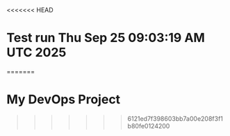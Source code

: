 <<<<<<< HEAD
# Test run Thu Sep 25 09:03:19 AM UTC 2025
=======
# My DevOps Project
>>>>>>> 6121ed7f398603bb7a00e208f3f1b80fe0124200
